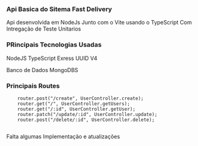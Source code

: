 
### Api Basica do Sitema Fast Delivery

Api desenvolvida em NodeJs Junto com o Vite usando o TypeScript
Com Intregação de Teste Unitarios


### PRincipais Tecnologias Usadas
NodeJS
TypeScript
Exress
UUID V4

Banco de Dados MongoDBS

### Principais Routes
```
    router.post("/create", UserController.create);
    router.get("/", UserController.getUsers);
    router.get("/:id", UserController.getUser);
    router.patch("/update/:id", UserController.update);
    router.post("/delete/:id", UserController.delete);


```
Falta algumas Implementação e atualizações
